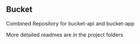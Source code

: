 Bucket
------


Combined Repository for bucket-api and bucket-app

More detailed readmes are in the project folders

